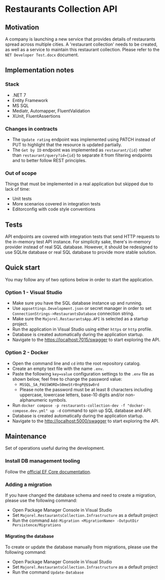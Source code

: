 # Restaurants Collection API

## Motivation

A company is launching a new service that provides details of restaurants spread across multiple cities. A 'restaurant collection' needs to be created, as well as a service to maintain this restaurant collection. Please refer to the `NET Developer Test.docx` document.

## Implementation notes

### Stack

- .NET 7
- Entity Framework
- MS SQL
- Mediatr, Automapper, FluentValidation
- XUnit, FluentAssertions

### Changes in contracts

- The `Update rating` endpoint was implemented using PATCH instead of PUT to highlight that the resource is updated partially.
- The `Get by ID` endpoint was implemented as `restaurant/{id}` rather than `restaurant/query?id={id}` to separate it from filtering endpoints and to better follow REST principles.

### Out of scope

Things that must be implemented in a real application but skipped due to lack of time:

- Unit tests
- More scenarios covered in integration tests
- Editorconfig with code style conventions

## Tests

API endpoints are covered with integration tests that send HTTP requests to the in-memory test API instance. For simplicity sake, there's in-memory provider instead of real SQL database.
However, it should be redesigned to use SQLite database or real SQL database to provide more stable solution.

## Quick start

You may follow any of two options below in order to start the application.

### Option 1 - Visual Studio

- Make sure you have the SQL database instance up and running.
- Use `appsettings.Development.json` or secret manager in order to set `ConnectionStrings->RestaurantsDatabase` connection string.
- Make sure the `Majorel.RestaurantsApp.API` is selected as a startup project.
- Run the application in Visual Studio using either `https` or `http` profile.
- Database is created automatically during the application startup.
- Navigate to the [https://localhost:7015/swagger](https://localhost:7015/swagger) to start exploring the API.

### Option 2 - Docker

- Open the command line and `cd` into the root repository catalog.
- Create an empty text file with the name `.env`.
- Paste the following `key=value` configuration settings to the `.env` file as shown below, feel free to change the password value:
  - `MSSQL_SA_PASSWORD=S0meStr0ngP@$$w0rd`
  - Please note the password must be at least 8 characters including uppercase, lowercase letters, base-10 digits and/or non-alphanumeric symbols.
- Run `docker compose -p restaurants-collection-dev -f "docker-compose.dev.yml" up -d` command to spin up SQL database and API.
- Database is created automatically during the application startup.
- Navigate to the [http://localhost:5000/swagger](http://localhost:5000/swagger) to start exploring the API.

## Maintenance

Set of operations useful during the development.

### Install DB management tooling

Follow the [official EF Core documentation](https://docs.microsoft.com/en-us/ef/core/cli/dotnet#installing-the-tools).

### Adding a migration

If you have changed the database schema and need to create a migration, please use the following command:

- Open Package Manager Console in Visual Studio
- Set `Majorel.RestaurantsCollection.Infrastructure` as a default project
- Run the command ```Add-Migration <MigrationName> -OutputDir Persistence/Migrations```

#### Migrating the database

To create or update the database manually from migrations, please use the following command:

- Open Package Manager Console in Visual Studio
- Set `Majorel.RestaurantsCollection.Infrastructure` as a default project
- Run the command ```Update-Database```
